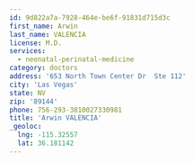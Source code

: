 ```yaml
---
id: 9d822a7a-7928-464e-be6f-91831d715d3c
first_name: Arwin
last_name: VALENCIA
license: M.D.
services:
  - neonatal-perinatal-medicine
category: doctors
address: '653 North Town Center Dr  Ste 112'
city: 'Las Vegas'
state: NV
zip: '89144'
phone: 756-293-3810027330981
title: 'Arwin VALENCIA'
_geoloc:
  lng: -115.32557
  lat: 36.181142
---
```

